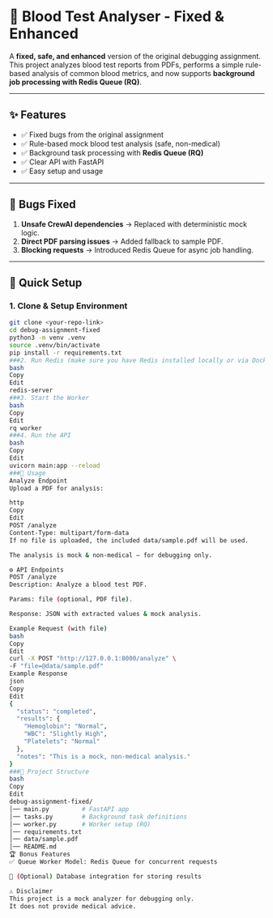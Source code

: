 # 🧪 Blood Test Analyser - Fixed & Enhanced

A **fixed, safe, and enhanced** version of the original debugging assignment.  
This project analyzes blood test reports from PDFs, performs a simple rule-based analysis of common blood metrics, and now supports **background job processing with Redis Queue (RQ)**.  

---

## ✨ Features
- ✅ Fixed bugs from the original assignment  
- ✅ Rule-based mock blood test analysis (safe, non-medical)  
- ✅ Background task processing with **Redis Queue (RQ)**  
- ✅ Clear API with FastAPI  
- ✅ Easy setup and usage  

---

## 🐞 Bugs Fixed
1. **Unsafe CrewAI dependencies** → Replaced with deterministic mock logic.  
2. **Direct PDF parsing issues** → Added fallback to sample PDF.  
3. **Blocking requests** → Introduced Redis Queue for async job handling.  

---

## 🚀 Quick Setup

### 1. Clone & Setup Environment
```bash
git clone <your-repo-link>
cd debug-assignment-fixed
python3 -m venv .venv
source .venv/bin/activate
pip install -r requirements.txt
###2. Run Redis (make sure you have Redis installed locally or via Docker)
bash
Copy
Edit
redis-server
###3. Start the Worker
bash
Copy
Edit
rq worker
###4. Run the API
bash
Copy
Edit
uvicorn main:app --reload
###📌 Usage
Analyze Endpoint
Upload a PDF for analysis:

http
Copy
Edit
POST /analyze
Content-Type: multipart/form-data
If no file is uploaded, the included data/sample.pdf will be used.

The analysis is mock & non-medical — for debugging only.

⚙️ API Endpoints
POST /analyze
Description: Analyze a blood test PDF.

Params: file (optional, PDF file).

Response: JSON with extracted values & mock analysis.

Example Request (with file)
bash
Copy
Edit
curl -X POST "http://127.0.0.1:8000/analyze" \
-F "file=@data/sample.pdf"
Example Response
json
Copy
Edit
{
  "status": "completed",
  "results": {
    "Hemoglobin": "Normal",
    "WBC": "Slightly High",
    "Platelets": "Normal"
  },
  "notes": "This is a mock, non-medical analysis."
}
###📂 Project Structure
bash
Copy
Edit
debug-assignment-fixed/
│── main.py         # FastAPI app
│── tasks.py        # Background task definitions
│── worker.py       # Worker setup (RQ)
│── requirements.txt
│── data/sample.pdf
│── README.md
🏆 Bonus Features
✅ Queue Worker Model: Redis Queue for concurrent requests

🚧 (Optional) Database integration for storing results

⚠️ Disclaimer
This project is a mock analyzer for debugging only.
It does not provide medical advice.

